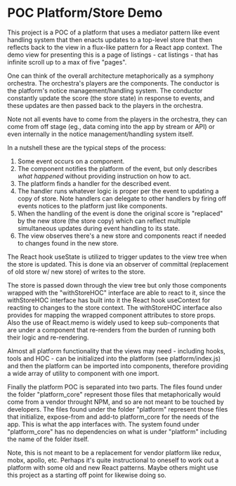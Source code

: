 # POC Platform/Store Demo

This project is a POC of a platform that uses a mediator pattern like event handling system that then enacts updates to a top-level store that then reflects back to the view in a flux-like pattern for a React app context. The demo view for presenting this is a page of listings - cat listings - that has infinite scroll up to a max of five "pages".

One can think of the overall architecture metaphorically as a symphony orchestra. The orchestra's players are the components. The conductor is the platform's notice management/handling system. The conductor constantly update the score (the store state) in response to events, and these updates are then passed back to the players in the orchestra.

Note not all events have to come from the players in the orchestra, they can come from off stage (eg., data coming into the app by stream or API) or even internally in the notice management/handling system itself.

In a nutshell these are the typical steps of the process:

1. Some event occurs on a component.
2. The component notifies the platform of the event, but only describes _what happened_ without providing instruction on how to act.
3. The platform finds a handler for the described event.
4. The handler runs whatever logic is proper per the event to updating a copy of store. Note handlers can delegate to other handlers by firing off events notices to the platform just like components.
5. When the handling of the event is done the original score is "replaced" by the new store (the store copy) which can reflect multiple simultaneous updates during event handling to its state.
6. The view observes there's a new store and components react if needed to changes found in the new store.

The React hook useState is utilized to trigger updates to the view tree when the store is updated. This is done via an observer of committal (replacement of old store w/ new store) of writes to the store.

The store is passed down through the view tree but only those components wrapped with the "withStoreHOC" interface are able to react to it, since the withStoreHOC interface has built into it the React hook useContext for reacting to changes to the store context. The withStoreHOC interface also provides for mapping the wrapped component attributes to store props.
Also the use of React.memo is widely used to keep sub-components that are under a component that re-renders from the burden of running both their logic and re-rendering.

Almost all platform functionality that the views may need - including hooks, tools and HOC - can be initialized into the platform (see platform/index.js) and then the platform can be imported into components, therefore providing a wide array of utility to component with one import.

Finally the platform POC is separated into two parts. The files found under the folder "platform_core" represent those files that metaphorically would come from a vendor throught NPM, and so are not meant to be touched by developers. The files found under the folder "platform" represent those files that initialize, expose-from and add-to platform_core for the needs of the app. This is what the app interfaces with. The system found under "platform_core" has no dependencies on what is under "platform" including the name of the folder itself.

Note, this is not meant to be a replacement for vendor platform like redux, mobx, apollo, etc. Perhaps it's quite instructional to oneself to work out a platform with some old and new React patterns. Maybe others might use this project as a starting off point for likewise doing so.
